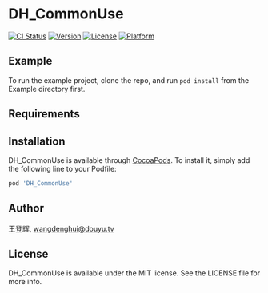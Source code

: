 # DH_CommonUse

[![CI Status](https://img.shields.io/travis/王登辉/DH_CommonUse.svg?style=flat)](https://travis-ci.org/王登辉/DH_CommonUse)
[![Version](https://img.shields.io/cocoapods/v/DH_CommonUse.svg?style=flat)](https://cocoapods.org/pods/DH_CommonUse)
[![License](https://img.shields.io/cocoapods/l/DH_CommonUse.svg?style=flat)](https://cocoapods.org/pods/DH_CommonUse)
[![Platform](https://img.shields.io/cocoapods/p/DH_CommonUse.svg?style=flat)](https://cocoapods.org/pods/DH_CommonUse)

## Example

To run the example project, clone the repo, and run `pod install` from the Example directory first.

## Requirements

## Installation

DH_CommonUse is available through [CocoaPods](https://cocoapods.org). To install
it, simply add the following line to your Podfile:

```ruby
pod 'DH_CommonUse'
```

## Author

王登辉, wangdenghui@douyu.tv

## License

DH_CommonUse is available under the MIT license. See the LICENSE file for more info.
